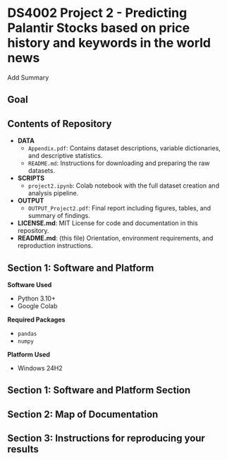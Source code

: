 # DS4002 Project 2 - Predicting Palantir Stocks based on price history and keywords in the world news
Add Summary

## Goal 


## Contents of Repository 
- **DATA**
  - `Appendix.pdf`: Contains dataset descriptions, variable dictionaries, and descriptive statistics.
  - `README.md`: Instructions for downloading and preparing the raw datasets.
- **SCRIPTS**
  - `project2.ipynb`: Colab notebook with the full dataset creation and analysis pipeline.
- **OUTPUT**
  - `OUTPUT_Project2.pdf`: Final report including figures, tables, and summary of findings.
- **LICENSE.md**: MIT License for code and documentation in this repository.
- **README.md**: (this file) Orientation, environment requirements, and reproduction instructions.

## Section 1: Software and Platform

**Software Used**
- Python 3.10+  
- Google Colab  

**Required Packages**
- `pandas`  
- `numpy`

**Platform Used**
- Windows 24H2

## Section 1: Software and Platform Section

## Section 2: Map of Documentation

## Section 3: Instructions for reproducing your results
